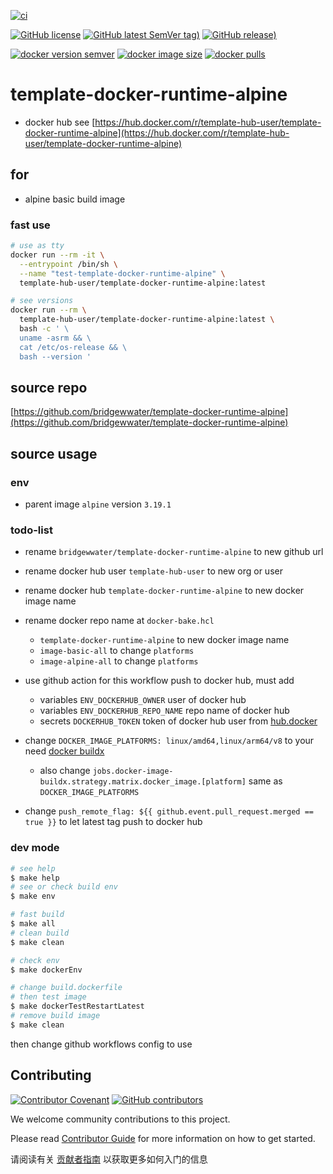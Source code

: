 [![ci](https://github.com/bridgewwater/template-docker-runtime-alpine/actions/workflows/ci.yml/badge.svg)](https://github.com/bridgewwater/template-docker-runtime-alpine/actions/workflows/ci.yml)

[![GitHub license](https://img.shields.io/github/license/bridgewwater/template-docker-runtime-alpine)](https://github.com/bridgewwater/template-docker-runtime-alpine)
[![GitHub latest SemVer tag)](https://img.shields.io/github/v/tag/bridgewwater/template-docker-runtime-alpine)](https://github.com/bridgewwater/template-docker-runtime-alpine/tags)
[![GitHub release)](https://img.shields.io/github/v/release/bridgewwater/template-docker-runtime-alpine)](https://github.com/bridgewwater/template-docker-runtime-alpine/releases)

[![docker version semver](https://img.shields.io/docker/v/template-hub-user/template-docker-runtime-alpine?sort=semver)](https://hub.docker.com/r/template-hub-user/template-docker-runtime-alpine)
[![docker image size](https://img.shields.io/docker/image-size/template-hub-user/template-docker-runtime-alpine)](https://hub.docker.com/r/template-hub-user/template-docker-runtime-alpine)
[![docker pulls](https://img.shields.io/docker/pulls/template-hub-user/template-docker-runtime-alpine)](https://hub.docker.com/r/template-hub-user/template-docker-runtime-alpine/tags?page=1&ordering=last_updated)

# template-docker-runtime-alpine

- docker hub see [https://hub.docker.com/r/template-hub-user/template-docker-runtime-alpine](https://hub.docker.com/r/template-hub-user/template-docker-runtime-alpine)

## for

- alpine basic build image

### fast use

```bash
# use as tty
docker run --rm -it \
  --entrypoint /bin/sh \
  --name "test-template-docker-runtime-alpine" \
  template-hub-user/template-docker-runtime-alpine:latest

# see versions
docker run --rm \
  template-hub-user/template-docker-runtime-alpine:latest \
  bash -c ' \
  uname -asrm && \
  cat /etc/os-release && \
  bash --version '
```

## source repo

[https://github.com/bridgewwater/template-docker-runtime-alpine](https://github.com/bridgewwater/template-docker-runtime-alpine)

## source usage

### env

- parent image `alpine` version `3.19.1`

### todo-list

- rename `bridgewwater/template-docker-runtime-alpine` to new github url
- rename docker hub user `template-hub-user` to new org or user
- rename docker hub `template-docker-runtime-alpine` to new docker image name
- rename docker repo name at `docker-bake.hcl`
    - `template-docker-runtime-alpine` to new docker image name
    - `image-basic-all` to change `platforms`
    - `image-alpine-all` to change `platforms`

- use github action for this workflow push to docker hub, must add
    - variables `ENV_DOCKERHUB_OWNER` user of docker hub
    - variables `ENV_DOCKERHUB_REPO_NAME` repo name of docker hub
    - secrets `DOCKERHUB_TOKEN` token of docker hub user from [hub.docker](https://hub.docker.com/settings/security)

- change `DOCKER_IMAGE_PLATFORMS: linux/amd64,linux/arm64/v8` to your need [docker buildx](https://docs.docker.com/buildx/working-with-buildx/)
  - also change `jobs.docker-image-buildx.strategy.matrix.docker_image.[platform]` same as `DOCKER_IMAGE_PLATFORMS`
- change `push_remote_flag: ${{ github.event.pull_request.merged == true }}` to let latest tag push to docker hub


### dev mode

```bash
# see help
$ make help
# see or check build env
$ make env

# fast build
$ make all
# clean build
$ make clean

# check env
$ make dockerEnv

# change build.dockerfile
# then test image
$ make dockerTestRestartLatest
# remove build image
$ make clean
```

then change github workflows config to use

## Contributing

[![Contributor Covenant](https://img.shields.io/badge/contributor%20covenant-v1.4-ff69b4.svg)](.github/CONTRIBUTING_DOC/CODE_OF_CONDUCT.md)
[![GitHub contributors](https://img.shields.io/github/contributors/bridgewwater/template-docker-runtime-alpine)](https://github.com/bridgewwater/template-docker-runtime-alpine/graphs/contributors)

We welcome community contributions to this project.

Please read [Contributor Guide](.github/CONTRIBUTING_DOC/CONTRIBUTING.md) for more information on how to get started.

请阅读有关 [贡献者指南](.github/CONTRIBUTING_DOC/zh-CN/CONTRIBUTING.md) 以获取更多如何入门的信息